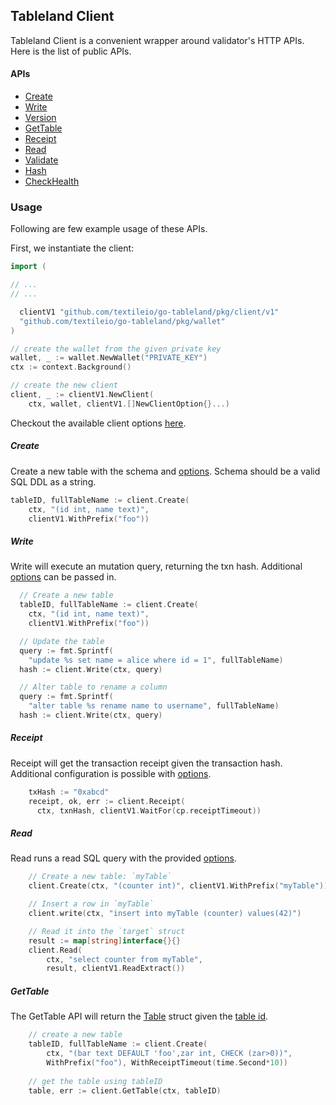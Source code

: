 ## Tableland Client

Tableland Client is a convenient wrapper around validator's HTTP APIs. Here is the list of public APIs.

#### APIs
- [Create](https://github.com/tablelandnetwork/go-tableland/blob/main/pkg/client/v1/writequery.go#L39)
- [Write](https://github.com/tablelandnetwork/go-tableland/blob/main/pkg/client/v1/writequery.go#L73)
- [Version](https://github.com/tablelandnetwork/go-tableland/blob/main/pkg/client/v1/version.go#L15)
- [GetTable](https://github.com/tablelandnetwork/go-tableland/blob/main/pkg/client/v1/table.go#L19)
- [Receipt](https://github.com/tablelandnetwork/go-tableland/blob/main/pkg/client/v1/receipt.go#L29)
- [Read](https://github.com/tablelandnetwork/go-tableland/blob/main/pkg/client/v1/readquery.go#L64)
- [Validate](https://github.com/tablelandnetwork/go-tableland/blob/main/pkg/client/v1/queryhelpers.go#L19)
- [Hash](https://github.com/tablelandnetwork/go-tableland/blob/main/pkg/client/v1/queryhelpers.go#L10)
- [CheckHealth](https://github.com/tablelandnetwork/go-tableland/blob/main/pkg/client/v1/health.go#L10)


### Usage
Following are few example usage of these APIs.

First, we instantiate the client: 

```go
import (

// ...
// ...

  clientV1 "github.com/textileio/go-tableland/pkg/client/v1"
  "github.com/textileio/go-tableland/pkg/wallet"
)

// create the wallet from the given private key
wallet, _ := wallet.NewWallet("PRIVATE_KEY")
ctx := context.Background()

// create the new client
client, _ := clientV1.NewClient(
    ctx, wallet, clientV1.[]NewClientOption{}...)
```

Checkout the available client options [here](https://github.com/tablelandnetwork/go-tableland/blob/main/pkg/client/v1/client.go#L59).


##### Create
Create a new table with the schema and [options](https://github.com/tablelandnetwork/go-tableland/blob/main/pkg/client/v1/writequery.go#L20).
Schema should be a valid SQL DDL as a string. 

```go
tableID, fullTableName := client.Create(
    ctx, "(id int, name text)",
    clientV1.WithPrefix("foo"))
```

##### Write
Write will execute an mutation query, returning the txn hash. Additional [options](https://github.com/tablelandnetwork/go-tableland/blob/main/pkg/client/v1/writequery.go#L99) can be passed in.

```go
  // Create a new table
  tableID, fullTableName := client.Create(
    ctx, "(id int, name text)",
    clientV1.WithPrefix("foo"))

  // Update the table
  query := fmt.Sprintf(
    "update %s set name = alice where id = 1", fullTableName)
  hash := client.Write(ctx, query)

  // Alter table to rename a column
  query := fmt.Sprintf(
    "alter table %s rename name to username", fullTableName)
  hash := client.Write(ctx, query)
```


##### Receipt
Receipt will get the transaction receipt given the transaction hash. Additional configuration is possible with [options](https://github.com/tablelandnetwork/go-tableland/blob/main/pkg/client/v1/receipt.go#L19).

```go
    txHash := "0xabcd"
    receipt, ok, err := client.Receipt(
      ctx, txnHash, clientV1.WaitFor(cp.receiptTimeout))
```

##### Read
Read runs a read SQL query with the provided [options](https://github.com/tablelandnetwork/go-tableland/blob/main/pkg/client/v1/readquery.go#L35).

```go
    // Create a new table: `myTable`
    client.Create(ctx, "(counter int)", clientV1.WithPrefix("myTable"))

    // Insert a row in `myTable`
    client.write(ctx, "insert into myTable (counter) values(42)")

    // Read it into the `target` struct
    result := map[string]interface{}{}
    client.Read(
        ctx, "select counter from myTable",
        result, clientV1.ReadExtract())
```

##### GetTable
The GetTable API will return the [Table](https://github.com/tablelandnetwork/go-tableland/blob/ac993505b32ccd32ad0c7b3d9552b14c0eb72823/internal/router/controllers/apiv1/model_table.go#L12) struct given the [table id](https://github.com/tablelandnetwork/go-tableland/blob/ac993505b32ccd32ad0c7b3d9552b14c0eb72823/pkg/client/v1/client.go#L206). 

```go
    // create a new table 
    tableID, fullTableName := client.Create(
        ctx, "(bar text DEFAULT 'foo',zar int, CHECK (zar>0))",
	    WithPrefix("foo"), WithReceiptTimeout(time.Second*10))
	
    // get the table using tableID
    table, err := client.GetTable(ctx, tableID)
```

